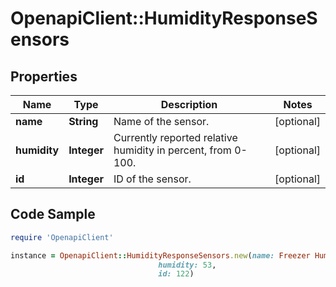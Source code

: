 # OpenapiClient::HumidityResponseSensors

## Properties
Name | Type | Description | Notes
------------ | ------------- | ------------- | -------------
**name** | **String** | Name of the sensor. | [optional] 
**humidity** | **Integer** | Currently reported relative humidity in percent, from 0-100. | [optional] 
**id** | **Integer** | ID of the sensor. | [optional] 

## Code Sample

```ruby
require 'OpenapiClient'

instance = OpenapiClient::HumidityResponseSensors.new(name: Freezer Humidity Sensor,
                                 humidity: 53,
                                 id: 122)
```


